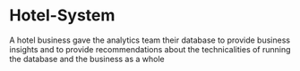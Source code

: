 # Hotel-System
A hotel business gave the analytics team their database to provide business insights and to provide recommendations about the technicalities of running the database and the business as a whole
